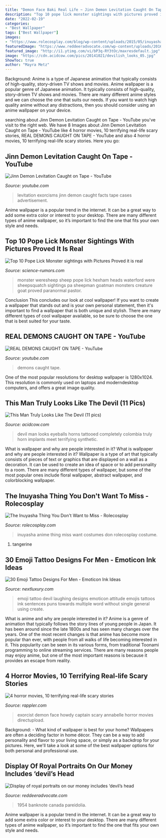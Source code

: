 ```yaml
---
title: "Demon Face Baki Real Life ~ Jinn Demon Levitation Caught On Tape"
description: "Top 10 pope lick monster sightings with pictures proved it is real"
date: "2022-02-19"
categories:
- "Best Wallpaper"
tags: ["Best Wallpaper"]
images:
- "https://www.rolecosplay.com/blog/wp-content/uploads/2015/05/inuyasha___fukai_mori_by_anzai_d-d2xhto0.jpg"
featuredImage: "https://www.reddeeradvocate.com/wp-content/uploads/2016/10/B02-devils-head.jpg"
featured_image: "http://i1.ytimg.com/vi/bP3q-RY3tOc/maxresdefault.jpg"
image: "https://cdn.acidcow.com/pics/20141021/devilish_looks_05.jpg"
ShowToc: true
author: "Mayra Metz"
---
```



Background: Anime is a type of Japanese animation that typically consists of high-quality, story-driven TV shows and movies.
Anime wallpaper is a popular genre of Japanese animation. It typically consists of high-quality, story-driven TV shows and movies. There are many different anime styles and we can choose the one that suits our needs. If you want to watch high quality anime without any distractions, then you should consider using an anime wallpaper on your device.

	

		
searching about Jinn Demon Levitation Caught on Tape - YouTube you've visit to the right web. We have 8 Images about Jinn Demon Levitation Caught on Tape - YouTube like 4 horror movies, 10 terrifying real-life scary stories, REAL DEMONS CAUGHT ON TAPE - YouTube and also 4 horror movies, 10 terrifying real-life scary stories. Here you go:
		
    
## Jinn Demon Levitation Caught On Tape - YouTube

<img loading=lazy src="https://i.ytimg.com/vi/ZqFwL2-WLO0/maxresdefault.jpg" onerror="this.onerror=null;this.src='https://tse1.mm.bing.net/th?id=OIP.i5_pfQotzVS_KIMJzc3cegHaEK&amp;pid=15.1';" alt="Jinn Demon Levitation Caught on Tape - YouTube">

_Source: youtube.com_

>levitation exorcisms jinn demon caught facts tape cases advertisement. 

	

Anime wallpaper is a popular trend in the internet. It can be a great way to add some extra color or interest to your desktop. There are many different types of anime wallpaper, so it’s important to find the one that fits your own style and needs.

    
## Top 10 Pope Lick Monster Sightings With Pictures Proved It Is Real

<img loading=lazy src="http://www.science-rumors.com/wp-content/uploads/2016/10/POPE-LICK-MONSTER-Goatman.png" onerror="this.onerror=null;this.src='https://tse2.mm.bing.net/th?id=OIP.Ttu0nmVfLi2-udhmFoxL3AAAAA&amp;pid=15.1';" alt="Top 10 Pope Lick Monster sightings with Pictures Proved it is real">

_Source: science-rumors.com_

>monster weresheep sheep pope lick hexham heads waterford were sheepsquatch sightings pa sheepman goatman monsters creature goat proved paranormal pastor. 

	

Conclusion
This concludes our look at cool wallpaper! If you want to create a wallpaper that stands out and is your own personal statement, then it's important to find a wallpaper that is both unique and stylish. There are many different types of cool wallpaper available, so be sure to choose the one that is best suited for your taste.

    
## REAL DEMONS CAUGHT ON TAPE - YouTube

<img loading=lazy src="http://i1.ytimg.com/vi/bP3q-RY3tOc/maxresdefault.jpg" onerror="this.onerror=null;this.src='https://tse1.mm.bing.net/th?id=OIP.YV-_JmS6EmIL2kUsX6tDygHaEK&amp;pid=15.1';" alt="REAL DEMONS CAUGHT ON TAPE - YouTube">

_Source: youtube.com_

>demons caught tape. 

	

One of the most popular resolutions for desktop wallpaper is 1280x1024. This resolution is commonly used on laptops and moderndesktop computers, and offers a great image quality.

    
## This Man Truly Looks Like The Devil (11 Pics)

<img loading=lazy src="https://cdn.acidcow.com/pics/20141021/devilish_looks_05.jpg" onerror="this.onerror=null;this.src='https://tse3.mm.bing.net/th?id=OIP.mk7-bzgR5s3AgO4_YjvEjQHaEu&amp;pid=15.1';" alt="This Man Truly Looks Like The Devil (11 pics)">

_Source: acidcow.com_

>devil man looks eyeballs horns tattooed completely colombia truly horn implants meet terrifying synthetic. 

	

What is wallpaper and why are people interested in it?
What is wallpaper and why are people interested in it?
Wallpaper is a type of art that typically consists of pieces of text or graphics that are displayed on a wall as a decoration. It can be used to create an idea of space or to add personality to a room. There are many different types of wallpaper, but some of the most popular ones include floral wallpaper, abstract wallpaper, and colorblocking wallpaper.

    
## The Inuyasha Thing You Don&#039;t Want To Miss - Rolecosplay

<img loading=lazy src="https://www.rolecosplay.com/blog/wp-content/uploads/2015/05/inuyasha___fukai_mori_by_anzai_d-d2xhto0.jpg" onerror="this.onerror=null;this.src='https://tse3.mm.bing.net/th?id=OIP.hxTOP3Wdw6T8n14y4s1rUgHaKj&amp;pid=15.1';" alt="The Inuyasha Thing You Don&#039;t Want to Miss - Rolecosplay">

_Source: rolecosplay.com_

>inuyasha anime thing miss want costumes don rolecosplay costume. 

	

1. tangerine 

    
## 30 Emoji Tattoo Designs For Men - Emoticon Ink Ideas

<img loading=lazy src="http://nextluxury.com/wp-content/uploads/guys-devil-and-laughing-3d-emoji-tattoo-design-ideas-on-leg.jpg" onerror="this.onerror=null;this.src='https://tse3.mm.bing.net/th?id=OIP.QMil0oRJty8RejTFhqidogHaHa&amp;pid=15.1';" alt="30 Emoji Tattoo Designs For Men - Emoticon Ink Ideas">

_Source: nextluxury.com_

>emoji tattoo devil laughing designs emoticon attitude emojis tattoos ink sentences puns towards multiple word without single general using create. 

	

What is anime and why are people interested in it?
Anime is a genre of animation that typically follows the story lines of young people in Japan. It has been around since the late 1800s and has seen many changes over the years. One of the most recent changes is that anime has become more popular than ever, with people from all walks of life becoming interested in it. This popularity can be seen in its various forms, from traditional Toonami programming to online streaming services. There are many reasons people may enjoy anime, but one of the most important reasons is because it provides an escape from reality.

    
## 4 Horror Movies, 10 Terrifying Real-life Scary Stories

<img loading=lazy src="https://assets.rappler.com/A49CAAA6377D4C6C8B89281E4D8D0DF4/img/4A5AE2E506D1406D92732FC4D09A06AD/The_Exorcist.jpg" onerror="this.onerror=null;this.src='https://tse1.mm.bing.net/th?id=OIP.RjOYgoc6LxTXi8rQgnEOfAHaD1&amp;pid=15.1';" alt="4 horror movies, 10 terrifying real-life scary stories">

_Source: rappler.com_

>exorcist demon face howdy captain scary annabelle horror movies directupload. 

	

Background: - What kind of wallpaper is best for your home?
Wallpapers are often a deciding factor in home décor. They can be a way to add personality and flavor to your living space, or simply as a backdrop for your pictures. Here, we'll take a look at some of the best wallpaper options for both personal and professional use.

    
## Display Of Royal Portraits On Our Money Includes ‘devil’s Head

<img loading=lazy src="https://www.reddeeradvocate.com/wp-content/uploads/2016/10/B02-devils-head.jpg" onerror="this.onerror=null;this.src='https://tse1.mm.bing.net/th?id=OIP.xkyE9Aro_SDIEu14xyEfwgAAAA&amp;pid=15.1';" alt="Display of royal portraits on our money includes ‘devil’s head">

_Source: reddeeradvocate.com_

>1954 banknote canada pareidolia. 

	

Anime wallpaper is a popular trend in the internet. It can be a great way to add some extra color or interest to your desktop. There are many different types of anime wallpaper, so it’s important to find the one that fits your own style and needs.

